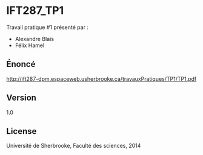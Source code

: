IFT287_TP1
==========

Travail pratique #1 présenté par :
  - Alexandre Blais
  - Félix Hamel

Énoncé
--------------
http://ift287-dpm.espaceweb.usherbrooke.ca/travauxPratiques/TP1/TP1.pdf

Version
----
1.0

License
----
Université de Sherbrooke, Faculté des sciences, 2014
